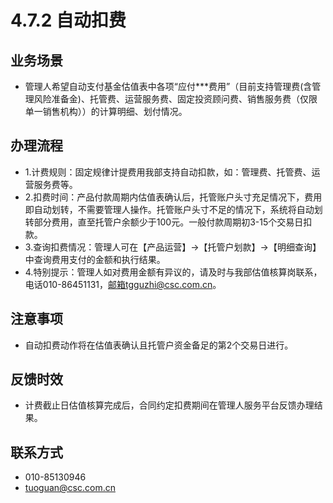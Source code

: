 # 4.7.2 自动扣费
## <i class="hicon lb1"></i>业务场景
- 管理人希望自动支付基金估值表中各项“应付***费用”（目前支持管理费(含管理风险准备金)、托管费、运营服务费、固定投资顾问费、销售服务费（仅限单一销售机构））的计算明细、划付情况。

## <i class="hicon lb2"></i>办理流程
- 1.计费规则：固定规律计提费用我部支持自动扣款，如：管理费、托管费、运营服务费等。
- 2.扣费时间：产品付款周期内估值表确认后，托管账户头寸充足情况下，费用即自动划转，不需要管理人操作。托管账户头寸不足的情况下，系统将自动划转部分费用，直至托管户余额少于100元。一般付款周期初3-15个交易日扣款。
- 3.查询扣费情况：管理人可在【产品运营】->【托管户划款】->【明细查询】中查询费用支付的金额和执行结果。
- 4.特别提示：管理人如对费用金额有异议的，请及时与我部估值核算岗联系，电话010-86451131，邮箱tgguzhi@csc.com.cn。

## <i class="hicon lb3"></i>注意事项
- 自动扣费动作将在估值表确认且托管户资金备足的第2个交易日进行。

## <i class="hicon lb4"></i>反馈时效
- 计费截止日估值核算完成后，合同约定扣费期间在管理人服务平台反馈办理结果。

## <i class="hicon lb5"></i>联系方式
- 010-85130946
- tuoguan@csc.com.cn 
